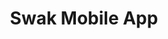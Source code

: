 ---
title: Swak Mobile App
category: Figma Design
category_slug: figma
type: content
image: images/works/swak-figma.png
button_url: https://play.google.com/store/apps/details?id=io.dssi.swak&hl=en
---